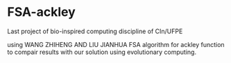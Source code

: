 # FSA-ackley

Last project of bio-inspired computing discipline of CIn/UFPE

using WANG ZHIHENG AND LIU JIANHUA FSA algorithm for ackley function to compair results with our solution using evolutionary computing.
